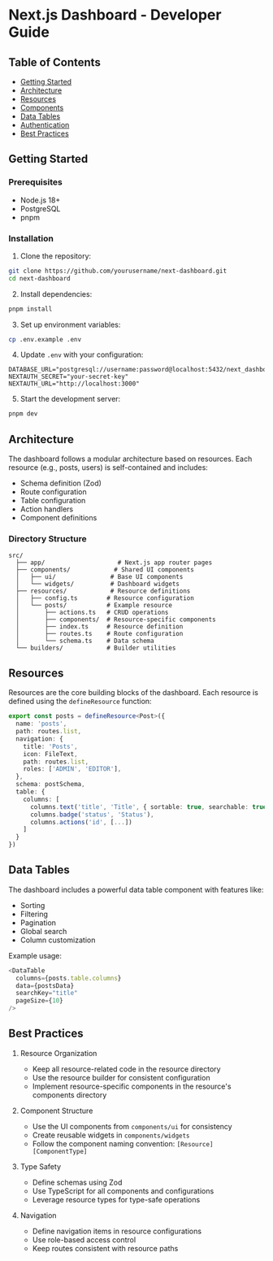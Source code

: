 # Next.js Dashboard - Developer Guide

## Table of Contents
- [Getting Started](#getting-started)
- [Architecture](#architecture)
- [Resources](#resources)
- [Components](#components)
- [Data Tables](#data-tables)
- [Authentication](#authentication)
- [Best Practices](#best-practices)

## Getting Started

### Prerequisites
- Node.js 18+
- PostgreSQL
- pnpm

### Installation
1. Clone the repository:
```bash
git clone https://github.com/yourusername/next-dashboard.git
cd next-dashboard
```

2. Install dependencies:
```bash
pnpm install
```

3. Set up environment variables:
```bash
cp .env.example .env
```

4. Update `.env` with your configuration:
```env
DATABASE_URL="postgresql://username:password@localhost:5432/next_dashboard"
NEXTAUTH_SECRET="your-secret-key"
NEXTAUTH_URL="http://localhost:3000"
```

5. Start the development server:
```bash
pnpm dev
```

## Architecture

The dashboard follows a modular architecture based on resources. Each resource (e.g., posts, users) is self-contained and includes:

- Schema definition (Zod)
- Route configuration
- Table configuration
- Action handlers
- Component definitions

### Directory Structure
```
src/
  ├── app/                    # Next.js app router pages
  ├── components/            # Shared UI components
  │   ├── ui/               # Base UI components
  │   └── widgets/          # Dashboard widgets
  ├── resources/            # Resource definitions
  │   ├── config.ts        # Resource configuration
  │   └── posts/           # Example resource
  │       ├── actions.ts   # CRUD operations
  │       ├── components/  # Resource-specific components
  │       ├── index.ts     # Resource definition
  │       ├── routes.ts    # Route configuration
  │       └── schema.ts    # Data schema
  └── builders/            # Builder utilities
```

## Resources

Resources are the core building blocks of the dashboard. Each resource is defined using the `defineResource` function:

```typescript
export const posts = defineResource<Post>({
  name: 'posts',
  path: routes.list,
  navigation: {
    title: 'Posts',
    icon: FileText,
    path: routes.list,
    roles: ['ADMIN', 'EDITOR'],
  },
  schema: postSchema,
  table: {
    columns: [
      columns.text('title', 'Title', { sortable: true, searchable: true }),
      columns.badge('status', 'Status'),
      columns.actions('id', [...])
    ]
  }
})
```

## Data Tables

The dashboard includes a powerful data table component with features like:

- Sorting
- Filtering
- Pagination
- Global search
- Column customization

Example usage:

```typescript
<DataTable
  columns={posts.table.columns}
  data={postsData}
  searchKey="title"
  pageSize={10}
/>
```

## Best Practices

1. Resource Organization
   - Keep all resource-related code in the resource directory
   - Use the resource builder for consistent configuration
   - Implement resource-specific components in the resource's components directory

2. Component Structure
   - Use the UI components from `components/ui` for consistency
   - Create reusable widgets in `components/widgets`
   - Follow the component naming convention: `[Resource][ComponentType]`

3. Type Safety
   - Define schemas using Zod
   - Use TypeScript for all components and configurations
   - Leverage resource types for type-safe operations

4. Navigation
   - Define navigation items in resource configurations
   - Use role-based access control
   - Keep routes consistent with resource paths
